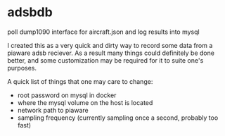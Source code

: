 # adsbdb
poll dump1090 interface for aircraft.json and log results into mysql

I created this as a very quick and dirty way to record some data from a piaware
adsb reciever.  As a result many things could definitely be done better, and
some customization may be required for it to suite one's purposes.

A quick list of things that one may care to change:
 - root password on mysql in docker
 - where the mysql volume on the host is located
 - network path to piaware
 - sampling frequency (currently sampling once a second, probably too fast)

